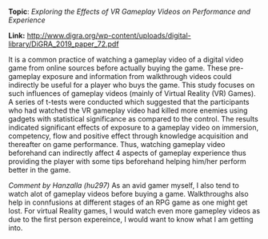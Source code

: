 **Topic**: _Exploring the Effects of VR Gameplay Videos on Performance and Experience_

**Link:** http://www.digra.org/wp-content/uploads/digital-library/DiGRA_2019_paper_72.pdf

It is a common practice of watching a gameplay video of a digital video game from online sources before actually buying the game. These pre-gameplay exposure and information from walkthrough videos could indirectly be useful for a player who buys the game. This study focuses on such influences of gameplay videos (mainly of Virtual Reality (VR) Games). A series of t-tests were conducted which suggested that the participants who had watched the VR gameplay video had killed more enemies using gadgets with statistical significance as compared to the control. The results indicated significant effects of exposure to a gameplay video on immersion, competency, flow and positive effect through knowledge acquisition and thereafter on game performance. Thus, watching gameplay video beforehand can indirectly affect 4 aspects of gameplay experience thus providing the player with some tips beforehand helping him/her perform better in the game.

_Comment by Hanzalla (hu297)_
As an avid gamer myself, I also tend to watch alot of gameplay videos before buying a game. Walkthroughs also help in connfusions at different stages of an RPG game as one might get lost. For virtual Reality games, I would watch even more gamepley videos as due to the first person expereince, I would want to know what I am getting into.
